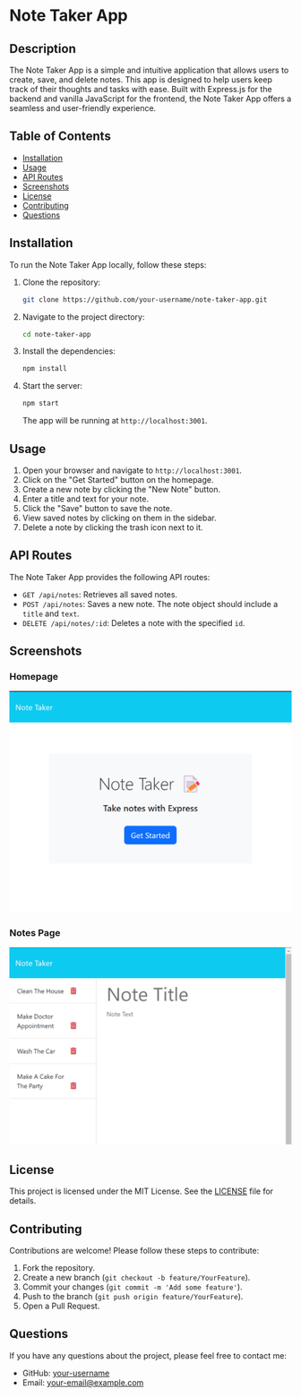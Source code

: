# Note Taker App

## Description

The Note Taker App is a simple and intuitive application that allows users to create, save, and delete notes. This app is designed to help users keep track of their thoughts and tasks with ease. Built with Express.js for the backend and vanilla JavaScript for the frontend, the Note Taker App offers a seamless and user-friendly experience.

## Table of Contents

- [Installation](#installation)
- [Usage](#usage)
- [API Routes](#api-routes)
- [Screenshots](#screenshots)
- [License](#license)
- [Contributing](#contributing)
- [Questions](#questions)

## Installation

To run the Note Taker App locally, follow these steps:

1. Clone the repository:
    ```sh
    git clone https://github.com/your-username/note-taker-app.git
    ```
2. Navigate to the project directory:
    ```sh
    cd note-taker-app
    ```
3. Install the dependencies:
    ```sh
    npm install
    ```
4. Start the server:
    ```sh
    npm start
    ```
    The app will be running at `http://localhost:3001`.

## Usage

1. Open your browser and navigate to `http://localhost:3001`.
2. Click on the "Get Started" button on the homepage.
3. Create a new note by clicking the "New Note" button.
4. Enter a title and text for your note.
5. Click the "Save" button to save the note.
6. View saved notes by clicking on them in the sidebar.
7. Delete a note by clicking the trash icon next to it.

## API Routes

The Note Taker App provides the following API routes:

- `GET /api/notes`: Retrieves all saved notes.
- `POST /api/notes`: Saves a new note. The note object should include a `title` and `text`.
- `DELETE /api/notes/:id`: Deletes a note with the specified `id`.

## Screenshots

### Homepage
![Homepage](public/assets/images/homepage.png)

### Notes Page
![Notes Page](public/assets/images/notes-page.png)

## License

This project is licensed under the MIT License. See the [LICENSE](LICENSE) file for details.

## Contributing

Contributions are welcome! Please follow these steps to contribute:

1. Fork the repository.
2. Create a new branch (`git checkout -b feature/YourFeature`).
3. Commit your changes (`git commit -m 'Add some feature'`).
4. Push to the branch (`git push origin feature/YourFeature`).
5. Open a Pull Request.

## Questions

If you have any questions about the project, please feel free to contact me:

- GitHub: [your-username](https://github.com/your-username)
- Email: [your-email@example.com](mailto:your-email@example.com)
